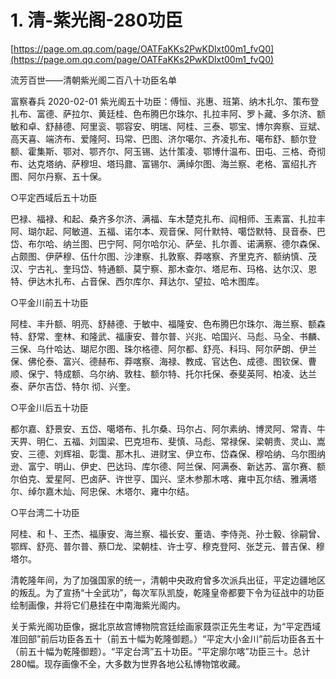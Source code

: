 # 1. 清-紫光阁-280功臣


[https://page.om.qq.com/page/OATFaKKs2PwKDlxt00m1_fvQ0](https://page.om.qq.com/page/OATFaKKs2PwKDlxt00m1_fvQ0)

流芳百世——清朝紫光阁二百八十功臣名单

富察春兵
2020-02-01
紫光阁五十功臣：傅恒、兆惠、班第、纳木扎尔、策布登扎布、富德、萨拉尔、黄廷桂、色布腾巴尔珠尔、扎拉丰阿、罗卜藏、多尔济、额敏和卓、舒赫德、阿里衮、鄂容安、明瑞、阿桂、三泰、鄂宝、博尔奔察、豆斌、高天喜、端济布、爱隆阿、玛常、巴图、济尔噶尔、齐凌扎布、噶布舒、额尔登额、霍集斯、鄂对、鄂齐尔、阿玉锡、达什策凌、鄂博什温布、田屯、三格、奇彻布、达克塔纳、萨穆坦、塔玛鼐、富锡尔、满绰尔图、海兰察、老格、富绍扎齐图、阿尔丹察、五十保。

○平定西域后五十功臣

巴禄、福禄、和起、桑齐多尔济、满福、车木楚克扎布、阎相师、玉素富、扎拉丰阿、瑚尔起、阿敏道、五福、诺尔本、观音保、阿什默特、噶岱默特、艮音泰、巴岱、布尔哈、纳兰图、巴宁阿、阿尔哈尔沁、萨垒、扎尔善、诺满察、德尔森保、占颇图、伊萨穆、伍什尔图、沙津察、扎敦察、莽喀察、齐里克齐、额纳慎、茂汉、宁古礼、奎玛岱、特通额、莫宁察、那木查尔、塔尼布、玛格、达尔汉、恩特、伊达木扎布、占音保、西尔库尔、拜达尔、望拉、哈木图库。

○平金川前五十功臣

阿桂、丰升额、明亮、舒赫德、于敏中、福隆安、色布腾巴尔珠尔、海兰察、额森特、舒常、奎林、和隆武、福康安、普尔普、兴兆、哈国兴、马彪、马全、书麟、三保、乌什哈达、瑚尼尔图、珠尔格德、阿尔都、舒亮、科玛、阿尔萨朗、伊兰保、佛伦泰、富兴、德赫布、莽喀察、海禄、教成、官达色、成德、图钦保、曹顺、保宁、特成额、乌尔纳、敦柱、额尔特、托尔托保、泰斐英阿、柏凌、达兰泰、萨尔吉岱、特尔 彻、兴奎。

○平金川后五十功臣

都尔嘉、舒景安、五岱、噶塔布、扎尔桑、玛尔占、阿尔素纳、博灵阿、常青、牛天畀、明仁、五福、刘国梁、巴克坦布、斐慎、马彪、常禄保、梁朝贵、灵山、嵩安、三德、刘辉祖、彰霭、那木扎、进财宝、伊立布、岱森保、穆哈纳、乌尔图纳逊、富宁、明山、伊史、巴达玛、库尔德、阿兰保、阿满泰、新达苏、富尔赛、额尔伯克、爱星阿、巴卤萨、许世亨、国兴、坚木参那木喀、雍中瓦尔结、雅满塔尔、绰尔嘉木灿、阿忠保、木塔尔、雍中尔结。

○平台湾二十功臣

阿桂、和┞、王杰、福康安、海兰察、福长安、董诰、李侍尧、孙士毅、徐嗣曾、鄂辉、舒亮、普尔普、蔡□龙、梁朝桂、许士亨、穆克登阿、张芝元、普吉保、穆塔尔。

清乾隆年间，为了加强国家的统一，清朝中央政府曾多次派兵出征，平定边疆地区的叛乱。为了宣扬“十全武功”，每次军队凯旋，乾隆皇帝都要下令为征战中的功臣绘制画像，并将它们悬挂在中南海紫光阁内。

关于紫光阁功臣像，据北京故宫博物院宫廷绘画家聂崇正先生考证，为“平定西域准回部”前后功臣各五十（前五十幅为乾隆御题。）“平定大小金川”前后功臣各五十（前五十幅为乾隆御题）。“平定台湾”五十功臣。“平定廓尔喀”功臣三十。总计280幅。现存画像不全，大多数为世界各地公私博物馆收藏。